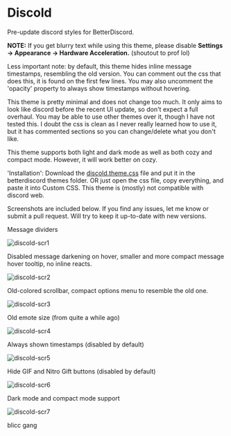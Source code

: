 # Discold
Pre-update discord styles for BetterDiscord.

**NOTE:** If you get blurry text while using this theme, please disable **Settings -> Appearance -> Hardware Acceleration.** (shoutout to prof lol)

Less important note: by default, this theme hides inline message timestamps, resembling the old version. You can comment out the css that does this, it is found on the first few lines. You may also uncomment the 'opacity' property to always show timestamps without hovering.

This theme is pretty minimal and does not change too much. It only aims to look like discord before the recent UI update, so don't expect a full overhaul. You may be able to use other themes over it, though I have not tested this.
I doubt the css is clean as I never really learned how to use it, but it has commented sections so you can change/delete what you don't like.

This theme supports both light and dark mode as well as both cozy and compact mode. However, it will work better on cozy.

'Installation': Download the [discold.theme.css](https://raw.githubusercontent.com/PATXS/Discold/master/discold.theme.css) file and put it in the betterdiscord themes folder.
OR just open the css file, copy everything, and paste it into Custom CSS. This theme is (mostly) not compatible with discord web.

Screenshots are included below. If you find any issues, let me know or submit a pull request. Will try to keep it up-to-date with new versions.

Message dividers

![discold-scr1](https://user-images.githubusercontent.com/14810839/73986734-5acc6000-490c-11ea-8726-7bedcd5bf963.png)

Disabled message darkening on hover, smaller and more compact message hover tooltip, no inline reacts.

![discold-scr2](https://user-images.githubusercontent.com/14810839/73986050-b3026280-490a-11ea-8580-12d08448062a.png)

Old-colored scrollbar, compact options menu to resemble the old one.

![discold-scr3](https://user-images.githubusercontent.com/14810839/73986193-fceb4880-490a-11ea-9fc0-bd9cac56396d.png)

Old emote size (from quite a while ago)

![discold-scr4](https://user-images.githubusercontent.com/14810839/73986296-3de35d00-490b-11ea-9979-f5a1b2bc227c.png)

Always shown timestamps (disabled by default)

![discold-scr5](https://user-images.githubusercontent.com/14810839/73986584-fdd0aa00-490b-11ea-9e47-8db0aba1268c.png)

Hide GIF and Nitro Gift buttons (disabled by default)

![discold-scr6](https://user-images.githubusercontent.com/14810839/73986876-beef2400-490c-11ea-9cfd-3eea88339c2f.png)

Dark mode and compact mode support

![discold-scr7](https://user-images.githubusercontent.com/14810839/73987209-9ca9d600-490d-11ea-9f26-e32b56208d87.png)

blicc gang
